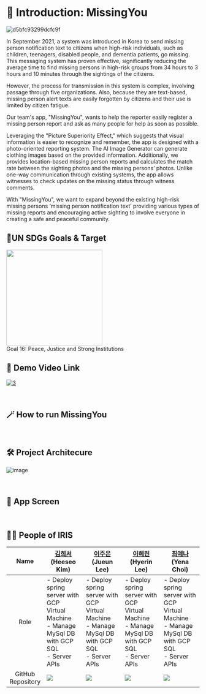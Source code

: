 # 🚨 Introduction: MissingYou
![d5bfc93299dcfc9f](https://github.com/dsc-sookmyung/2024-IRIS-SolutionChallenge/assets/68546023/9a944c30-dfe8-4857-925f-cc4603671baf)

In September 2021, a system was introduced in Korea to send missing person notification text to citizens when high-risk individuals, such as children, teenagers, disabled people, and dementia patients, go missing. This messaging system has proven effective, significantly reducing the average time to find missing persons in high-risk groups from 34 hours to 3 hours and 10 minutes through the sightings of the citizens. 

However, the process for transmission in this system is complex, involving passage through five organizations. Also, because they are text-based, missing person alert texts are easily forgotten by citizens and their use is limited by citizen fatigue.

Our team's app, "MissingYou", wants to help the reporter easily register a missing person report and ask as many people for help as soon as possible.

Leveraging the "Picture Superiority Effect," which suggests that visual information is easier to recognize and remember, the app is designed with a photo-oriented reporting system. The AI Image Generator can generate clothing images based on the provided information. Additionally, we provides location-based missing person reports and calculates the match rate between the sighting photos and the missing persons’ photos. Unlike one-way communication through existing systems, the app allows witnesses to check updates on the missing status through witness comments.

With "MissingYou", we want to expand beyond the existing high-risk missing persons ‘missing person notification text’ providing various types of missing reports and encouraging active sighting to involve everyone in creating a safe and peaceful community.
<br/>
## 🚩UN SDGs Goals & Target
<img src="https://github.com/dsc-sookmyung/2024-IRIS-SolutionChallenge/assets/76986589/7e8b417c-bbae-420b-9098-7047970d0d68" width="250"/><br/>
Goal 16: Peace, Justice and Strong Institutions
<br/>

## 🎥  Demo Video Link
[![3](https://github.com/dsc-sookmyung/2024-IRIS-SolutionChallenge/assets/68546023/1d48b4de-2ddd-465d-b98b-ac0a735da086)](https://youtu.be/MADOLeX1loE)


<br/>

## 🪄 How to run MissingYou

<br/>

## 🛠  Project Architecure
![image](https://github.com/dsc-sookmyung/2024-IRIS-SolutionChallenge/assets/68546023/b1b573ab-c66c-4d10-b0f1-6a86ead06c05)

<br/>

## 📱  App Screen

<br/>

## 👯‍♀️  People of IRIS
|Name|[김희서]() <br/> (Heeseo Kim)|[이주은](https://github.com/lizuAg) <br/> (Jueun Lee)|[이혜린]() <br/> (Hyerin Lee)|[최예나]() <br/> (Yena Choi)|
|:---:|---|---|---|---|
|Role|- Deploy spring server with GCP Virtual Machine<br/>- Manage MySql DB with GCP SQL<br/>- Server APIs|- Deploy spring server with GCP Virtual Machine<br/>- Manage MySql DB with GCP SQL<br/>- Server APIs|- Deploy spring server with GCP Virtual Machine<br/>- Manage MySql DB with GCP SQL<br/>- Server APIs|- Deploy spring server with GCP Virtual Machine<br/>- Manage MySql DB with GCP SQL<br/>- Server APIs|
|GitHub<br/>Repository|[<img src="https://github.com/lizuAg.png">](https://github.com/lizuAg)|<img src="https://github.com/lizuAg.png">|<img src="https://github.com/lizuAg.png">|<img src="https://github.com/lizuAg.png">|
